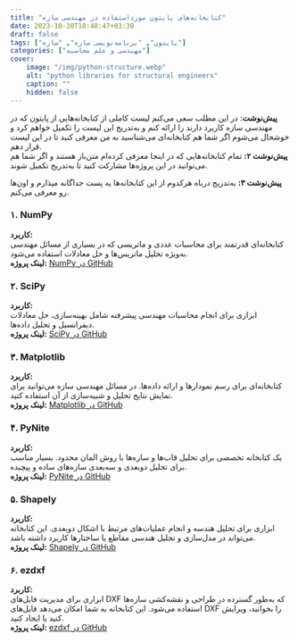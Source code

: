 ```yaml
---
title: "کتابخانه‌های پایتون مورداستفاده در مهندسی سازه"
date: 2023-10-30T18:48:47+03:30
draft: false
tags: ["پایتون", "برنامه‌نویسی سازه", "سازه"]
categories: ["مهندسی و علم محاسبه"]
cover: 
    image: "/img/python-structure.webp"
    alt: "python libraries for structural engineers"
    caption: ""
    hidden: false
---
```


**پیش‌نوشت**: در این مطلب سعی می‌کنم لیست کاملی از کتابخانه‌هایی از پایتون که در مهندسی سازه کاربرد دارند را ارائه کنم و به‌تدریج این لیست را تکمیل خواهم کرد و خوشحال می‌شوم اگر شما هم کتابخانه‌ای می‌شناسید به من معرفی کنید تا در این لیست قرار دهم.  
**پیش‌نوشت ۲:** تمام کتابخانه‌هایی که در اینجا معرفی کرده‌ام متن‌باز هستند و اگر شما هم می‌توانید در این پروژه‌ها مشارکت کنید تا به‌تدریج تکمیل شوند. 

**پیش‌نوشت ۳:** به‌تدریج درباه هرکدوم از این کتابخانه‌ها یه پست جداگانه میذارم و اون‌ها رو معرفی می‌کنم. 

### ۱. **NumPy**
**کاربرد:**  
کتابخانه‌ای قدرتمند برای محاسبات عددی و ماتریسی که در بسیاری از مسائل مهندسی به‌ویژه تحلیل ماتریس‌ها و حل معادلات استفاده می‌شود.  
**لینک پروژه:** [NumPy در GitHub](https://github.com/numpy/numpy)  

### ۲. **SciPy**
**کاربرد:**  
ابزاری برای انجام محاسبات مهندسی پیشرفته شامل بهینه‌سازی، حل معادلات دیفرانسیل و تحلیل داده‌ها.  
**لینک پروژه:** [SciPy در GitHub](https://github.com/scipy/scipy)  

### ۳. **Matplotlib**
**کاربرد:**  
کتابخانه‌ای برای رسم نمودارها و ارائه داده‌ها. در مسائل مهندسی سازه می‌توانید برای نمایش نتایج تحلیل و شبیه‌سازی از آن استفاده کنید.  
**لینک پروژه:** [Matplotlib در GitHub](https://github.com/matplotlib/matplotlib)  

### ۴. **PyNite**
**کاربرد:**  
یک کتابخانه تخصصی برای تحلیل قاب‌ها و سازه‌ها با روش المان محدود. بسیار مناسب برای تحلیل دوبعدی و سه‌بعدی سازه‌های ساده و پیچیده.  
**لینک پروژه:** [PyNite در GitHub](https://github.com/JWock82/PyNite)  

### ۵. **Shapely**
**کاربرد:**  
ابزاری برای تحلیل هندسه و انجام عملیات‌های مرتبط با اشکال دوبعدی. این کتابخانه می‌تواند در مدل‌سازی و تحلیل هندسی مقاطع یا ساختارها کاربرد داشته باشد.  
**لینک پروژه:** [Shapely در GitHub](https://github.com/shapely/shapely)  

### ۶. **ezdxf**
**کاربرد:**  
ابزاری برای مدیریت فایل‌های DXF که به‌طور گسترده در طراحی و نقشه‌کشی سازه‌ها استفاده می‌شود. این کتابخانه به شما امکان می‌دهد فایل‌های DXF را بخوانید، ویرایش کنید یا ایجاد کنید.  
**لینک پروژه:** [ezdxf در GitHub](https://github.com/mozman/ezdxf)  

